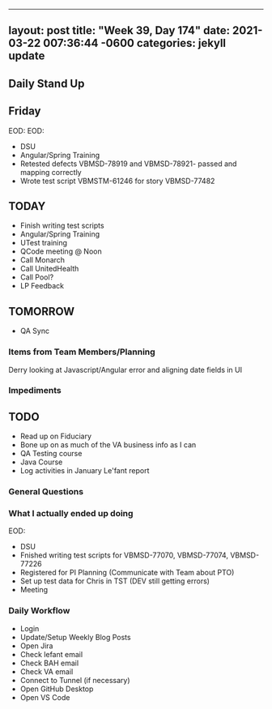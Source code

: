 
---
layout: post
title:  "Week 39, Day 174"
date:   2021-03-22 007:36:44 -0600
categories: jekyll update
---

## Daily Stand Up
## Friday
EOD:
EOD:
* DSU
* Angular/Spring Training
* Retested defects VBMSD-78919 and VBMSD-78921- passed and mapping correctly
* Wrote test script VBMSTM-61246 for story VBMSD-77482

## TODAY
* Finish writing test scripts
* Angular/Spring Training
* UTest training
* QCode meeting @ Noon
* Call Monarch
* Call UnitedHealth
* Call Pool?
* LP Feedback

## TOMORROW
* QA Sync
### Items from Team Members/Planning
Derry looking at Javascript/Angular error and aligning date fields in UI
### Impediments

## TODO
* Read up on Fiduciary
* Bone up on as much of the VA business info as I can
* QA Testing course
* Java Course
* Log activities in January Le'fant report

### General Questions  

### What I actually ended up doing
EOD:
* DSU
* Fnished writing test scripts for VBMSD-77070, VBMSD-77074, VBMSD-77226
* Registered for PI Planning (Communicate with Team about PTO)
* Set up test data for Chris in TST (DEV still getting errors)
* Meeting

### Daily Workflow
* Login
* Update/Setup Weekly Blog Posts
* Open Jira
* Check lefant email
* Check BAH email
* Check VA email
* Connect to Tunnel (if necessary)
* Open GitHub Desktop
* Open VS Code